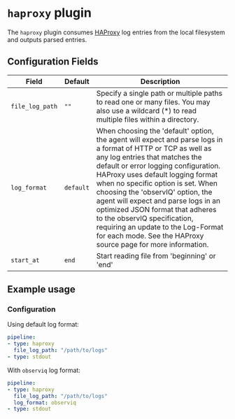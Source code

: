 # `haproxy` plugin

The `haproxy` plugin consumes [HAProxy](http://www.haproxy.org/) log entries from the local filesystem and outputs parsed entries.

## Configuration Fields

| Field | Default | Description |
| --- | --- | --- |
| `file_log_path` | `""` | Specify a single path or multiple paths to read one or many files. You may also use a wildcard (*) to read multiple files within a directory. |
| `log_format` | `default`  | When choosing the 'default' option, the agent will expect and parse logs in a format of HTTP or TCP as well as any log entries that matches the default or error logging configuration. HAProxy uses default logging format when no specific option is set. When choosing the 'observIQ' option, the agent will expect and parse logs in an optimized JSON format that adheres to the observIQ specification, requiring an update to the Log-Format for each mode. See the HAProxy source page for more information. |
| `start_at` | `end` | Start reading file from 'beginning' or 'end' |

## Example usage

### Configuration

Using default log format:

```yaml
pipeline:
- type: haproxy
  file_log_path: "/path/to/logs"
- type: stdout

```

With `observiq` log format:

```yaml
pipeline:
- type: haproxy
  file_log_path: "/path/to/logs"
  log_format: observiq
- type: stdout

```
